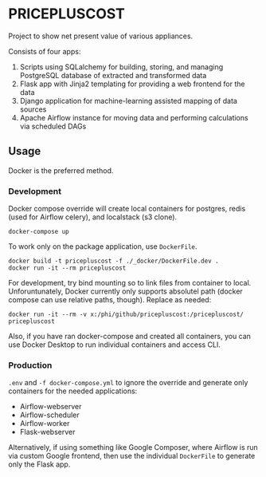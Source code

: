 # PRICEPLUSCOST

Project to show net present value of various appliances.

Consists of four apps:

1. Scripts using SQLalchemy for building, storing, and managing PostgreSQL database of extracted and transformed data
2. Flask app with Jinja2 templating for providing a web frontend for the data
3. Django application for machine-learning assisted mapping of data sources
4. Apache Airflow instance for moving data and performing calculations via scheduled DAGs

## Usage

Docker is the preferred method. 

### Development

Docker compose override will create local containers for postgres, redis (used for Airflow celery), and localstack (s3 clone).

```
docker-compose up
```

To work only on the package application, use `DockerFile`.

```
docker build -t pricepluscost -f ./_docker/DockerFile.dev .
docker run -it --rm pricepluscost
```

For development, try bind mounting so to link files from container to local. Unforuntunately, Docker currently only supports absolutel path (docker compose can use relative paths, though). Replace as needed:

```
docker run -it --rm -v x:/phi/github/pricepluscost:/pricepluscost/ pricepluscost
```

Also, if you have ran docker-compose and created all containers, you can use Docker Desktop to run individual containers and access CLI.

### Production

`.env` and `-f docker-compose.yml` to ignore the override and generate only containers for the needed applications:
* Airflow-webserver
* Airflow-scheduler
* Airflow-worker
* Flask-webserver

Alternatively, if using something like Google Composer, where Airflow is run via custom Google frontend, then use the individual `DockerFile` to generate only the Flask app.
